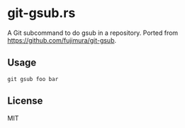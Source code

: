 # git-gsub.rs

A Git subcommand to do gsub in a repository.
Ported from https://github.com/fujimura/git-gsub.

## Usage

```
git gsub foo bar
```

## License

MIT
